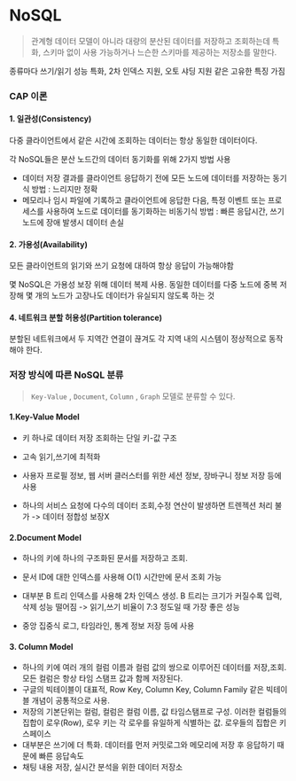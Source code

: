 # NoSQL

> 관계형 데이터 모델이 아니라 대량의 분산된 데이터를 저장하고 조회하는데 특화, 스키마 없이 사용 가능하거나 느슨한 스키마를 제공하는 저장소를 말한다.

종류마다 쓰기/읽기 성능 특화, 2차 인덱스 지원, 오토 샤딩 지원 같은 고유한 특징 가짐



### CAP 이론

#### 1. 일관성(Consistency)

다중 클라이언트에서 같은 시간에 조회하는 데이터는 항상 동일한 데이터이다.

각 NoSQL들은 분산 노드간의 데이터 동기화를 위해 2가지 방법 사용

- 데이터 저장 결과를 클라이언트 응답하기 전에 모든 노드에 데이터를 저장하는 동기식 방법 : 느리지만 정확
- 메모리나 임시 파일에 기록하고 클라이언트에 응답한 다음, 특정 이벤트 또는 프로세스를 사용하여 노드로 데이터를 동기화하는 비동기식 방법 : 빠른 응답시간, 쓰기 노드에 장애 발생시 데이터 손실



#### 2. 가용성(Availability)

모든 클라이언트의 읽기와 쓰기 요청에 대하여 항상 응답이 가능해야함

몇 NoSQL은 가용성 보장 위해 데이터 복제 사용. 동일한 데이터를 다중 노드에 중복 저장해 몇 개의 노드가 고장나도 데이터가 유실되지 않도록 하는 것



#### 4. 네트워크 분할 허용성(Partition tolerance)

분할된 네트워크에서 두 지역간 연결이 끊겨도 각 지역 내의 시스템이 정상적으로 동작해야 한다.



### 저장 방식에 따른 NoSQL 분류

> `Key-Value` , `Document`, `Column` , `Graph` 모델로 분류할 수 있다.

#### 1.Key-Value Model

- 키 하나로 데이터 저장 조회하는 단일 키-값 구조

- 고속 읽기,쓰기에 최적화

- 사용자 프로필 정보, 웹 서버 클러스터를 위한 세션 정보, 장바구니 정보 저장 등에 사용

- 하나의 서비스 요청에 다수의 데이터 조회,수정 연산이 발생하면 트렌젝션 처리 불가 -> 데이터 정합성 보장X



#### 2.Document Model

- 하나의 키에 하나의 구조화된 문서를 저장하고 조회.

- 문서 ID에 대한 인덱스를 사용해 O(1) 시간만에 문서 조회 가능

- 대부분 B 트리 인덱스를 사용해 2차 인덱스 생성. B 트리는 크기가 커질수록 입력,삭제 성능 떨어짐 -> 읽기,쓰기 비율이 7:3 정도일 때 가장 좋은 성능

- 중앙 집중식 로그, 타임라인, 통계 정보 저장 등에 사용



#### 3. Column Model

- 하나의 키에 여러 개의 컬럼 이름과 컬럼 값의 쌍으로 이루어진 데이터를 저장,조회. 모든 컬럼은 항상 타임 스탬프 값과 함께 저장된다.
- 구글의 빅테이블이 대표적, Row Key, Column Key, Column Family 같은 빅테이블 개념이 공통적으로 사용.
- 저장의 기본단위는 컬럼, 컬럼은 컬럼 이름, 값 타임스탬프로 구성. 이러한 컬럼들의 집합이 로우(Row), 로우 키는 각 로우를 유일하게 식별하는 값. 로우들의 집합은 키 스페이스
- 대부분은 쓰기에 더 특화. 데이터를 먼저 커밋로그와 메모리에 저장 후 응답하기 때문에 빠른 응답속도
- 채팅 내용 저장, 실시간 분석을 위한 데이터 저장소